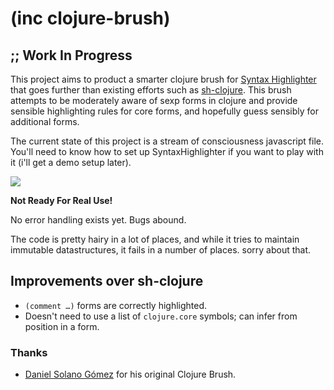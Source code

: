 # (inc clojure-brush)

## ;; Work In Progress

This project aims to product a smarter clojure brush for [Syntax Highlighter](https://github.com/alexgorbatchev/SyntaxHighlighter) that goes further than existing efforts such as [sh-clojure](https://github.com/sattvik/sh-clojure). This brush attempts to be moderately aware of sexp forms in clojure and provide sensible highlighting rules for core forms, and hopefully guess sensibly for additional forms. 

The current state of this project is a stream of consciousness javascript file. You'll need to know how to set up SyntaxHighlighter if you want to play with it (i'll get a demo setup later). 

<img src="http://media.brehaut.net/files/tmp/clojure-brush.png">

**Not Ready For Real Use!** 

No error handling exists yet. Bugs abound.

The code is pretty hairy in a lot of places, and while it tries to maintain immutable datastructures, it fails in a number of places. sorry about that.

## Improvements over sh-clojure

 * `(comment …)` forms are correctly highlighted.
 * Doesn't need to use a list of `clojure.core` symbols; can infer from position in a form.

### Thanks

 * [Daniel Solano Gómez](http://www.deepbluelambda.org/) for his original Clojure Brush.